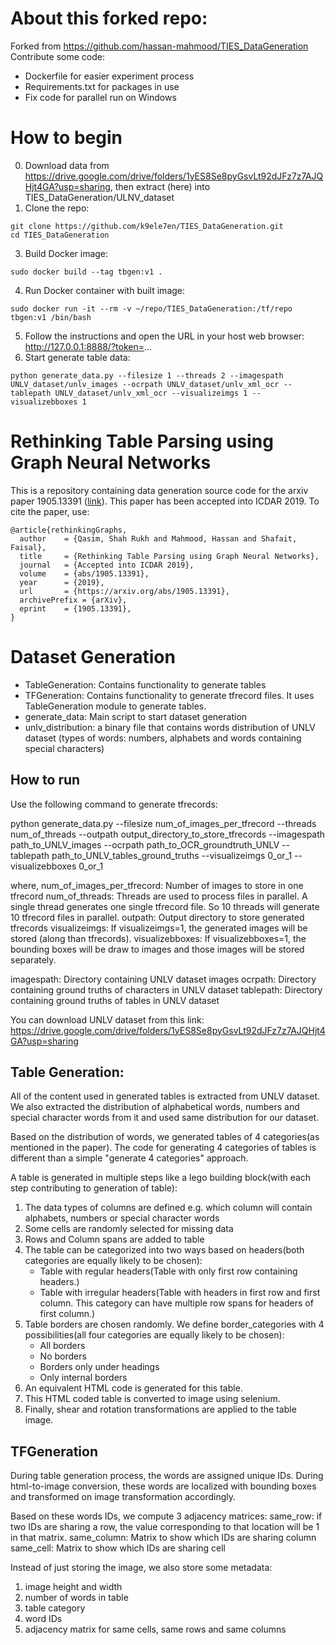 # About this forked repo:
Forked from https://github.com/hassan-mahmood/TIES_DataGeneration
Contribute some code:
- Dockerfile for easier experiment process
- Requirements.txt for packages in use
- Fix code for parallel run on Windows

# How to begin
0. Download data from https://drive.google.com/drive/folders/1yES8Se8pyGsvLt92dJFz7z7AJQHjt4GA?usp=sharing, then extract (here) into TIES_DataGeneration/ULNV_dataset
1. Clone the repo:
```
git clone https://github.com/k9ele7en/TIES_DataGeneration.git
cd TIES_DataGeneration
```
3. Build Docker image:
```
sudo docker build --tag tbgen:v1 .
```
4. Run Docker container with built image:
```
sudo docker run -it --rm -v ~/repo/TIES_DataGeneration:/tf/repo tbgen:v1 /bin/bash
```
5. Follow the instructions and open the URL in your host web browser: http://127.0.0.1:8888/?token=...
6. Start generate table data:
```
python generate_data.py --filesize 1 --threads 2 --imagespath UNLV_dataset/unlv_images --ocrpath UNLV_dataset/unlv_xml_ocr --tablepath UNLV_dataset/unlv_xml_ocr --visualizeimgs 1 --visualizebboxes 1
```

# Rethinking Table Parsing using Graph Neural Networks

This is a repository containing data generation source code for the arxiv paper 1905.13391 ([link](https://arxiv.org/pdf/1905.13391.pdf)). This paper has been accepted into 
ICDAR 2019. To cite the paper, use:

```
@article{rethinkingGraphs,
  author    = {Qasim, Shah Rukh and Mahmood, Hassan and Shafait, Faisal},
  title     = {Rethinking Table Parsing using Graph Neural Networks},
  journal   = {Accepted into ICDAR 2019},
  volume    = {abs/1905.13391},
  year      = {2019},
  url       = {https://arxiv.org/abs/1905.13391},
  archivePrefix = {arXiv},
  eprint    = {1905.13391},
}
```

# Dataset Generation

* TableGeneration: Contains functionality to generate tables
* TFGeneration: Contains functionality to generate tfrecord files. It uses TableGeneration module to generate tables.
* generate_data: Main script to start dataset generation
* unlv_distribution: a binary file that contains words distribution of UNLV dataset (types of words: numbers, alphabets and words containing special characters)



## How to run
Use the following command to generate tfrecords:

python generate_data.py --filesize num_of_images_per_tfrecord --threads num_of_threads --outpath output_directory_to_store_tfrecords --imagespath path_to_UNLV_images --ocrpath path_to_OCR_groundtruth_UNLV --tablepath path_to_UNLV_tables_ground_truths --visualizeimgs 0_or_1 --visualizebboxes 0_or_1


where,
num_of_images_per_tfrecord: Number of images to store in one tfrecord
num_of_threads: Threads are used to process files in parallel. A single thread generates one single tfrecord file. So 10 threads will generate 10 tfrecord files in parallel.
outpath: Output directory to store generated tfrecords
visualizeimgs: If visualizeimgs=1, the generated images will be stored (along than tfrecords).
visualizebboxes: If visualizebboxes=1, the bounding boxes will be draw to images and those images will be stored separately.

imagespath: Directory containing UNLV dataset images
ocrpath: Directory containing ground truths of characters in UNLV dataset
tablepath: Directory containing ground truths of tables in UNLV dataset

You can download UNLV dataset from this link:
https://drive.google.com/drive/folders/1yES8Se8pyGsvLt92dJFz7z7AJQHjt4GA?usp=sharing 

## Table Generation:

All of the content used in generated tables is extracted from UNLV dataset. We also extracted the distribution of alphabetical words, numbers and special character words from it and used same distribution for our dataset. 

Based on the distribution of words, we generated tables of 4 categories(as mentioned in the paper). The code for generating 4 categories of tables is different than a simple "generate 4 categories" approach.

A table is generated in multiple steps like a lego building block(with each step contributing to generation of table):
1. The data types of columns are defined e.g. which column will contain alphabets, numbers or special character words
2. Some cells are randomly selected for missing data
3. Rows and Column spans are added to table
4. The table can be categorized into two ways based on headers(both categories are equally likely to be chosen):
    -   Table with regular headers(Table with only first row containing headers.)
    -   Table with irregular headers(Table with headers in first row and first column. This category can have multiple row spans for headers of first column.)
5. Table borders are chosen randomly. We define border_categories with 4 possibilities(all four categories are equally likely to be chosen):
    -   All borders
    -   No borders
    -   Borders only under headings
    -   Only internal borders
6. An equivalent HTML code is generated for this table.
7. This HTML coded table is converted to image using selenium.
6. Finally, shear and rotation transformations are applied to the table image.


## TFGeneration

During table generation process, the words are assigned unique IDs. During html-to-image conversion, these words are localized with bounding boxes and transformed on image transformation accordingly.

Based on these words IDs, we compute 3 adjacency matrices:
same_row: if two IDs are sharing a row, the value corresponding to that location will be 1 in that matrix.
same_column: Matrix to show which IDs are sharing column
same_cell: Matrix to show which IDs are sharing cell

Instead of just storing the image, we also store some metadata:
1. image height and width
2. number of words in table
3. table category
4. word IDs
5. adjacency matrix for same cells, same rows and same columns


